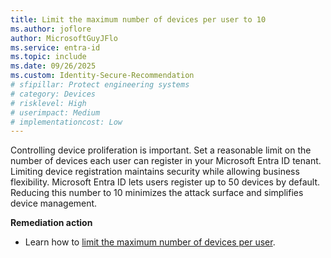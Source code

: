 ```yaml
---
title: Limit the maximum number of devices per user to 10
ms.author: joflore
author: MicrosoftGuyJFlo
ms.service: entra-id
ms.topic: include
ms.date: 09/26/2025
ms.custom: Identity-Secure-Recommendation
# sfipillar: Protect engineering systems
# category: Devices
# risklevel: High
# userimpact: Medium
# implementationcost: Low
---
```

Controlling device proliferation is important. Set a reasonable limit on the number of devices each user can register in your Microsoft Entra ID tenant. Limiting device registration maintains security while allowing business flexibility. Microsoft Entra ID lets users register up to 50 devices by default. Reducing this number to 10 minimizes the attack surface and simplifies device management.

**Remediation action**

- Learn how to [limit the maximum number of devices per user](/entra/identity/devices/manage-device-identities#configure-device-settings).
